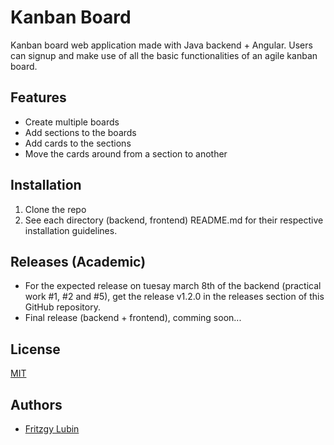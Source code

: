 
# Kanban Board

Kanban board web application made with Java backend + Angular.
Users can signup and make use of all the basic functionalities of an agile kanban board.

## Features

- Create multiple boards
- Add sections to the boards
- Add cards to the sections
- Move the cards around from a section to another



## Installation
1. Clone the repo
2. See each directory (backend, frontend) README.md for their respective installation guidelines.


## Releases (Academic)
- For the expected release on tuesay march 8th of the backend (practical work #1, #2 and #5), get the release v1.2.0 in the releases section of this GitHub repository.
- Final release (backend + frontend), comming soon...







    
## License

[MIT](https://choosealicense.com/licenses/mit/)


## Authors

- [Fritzgy Lubin](https://www.github.com/fritzgyl)

